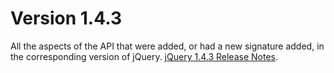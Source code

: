# Version 1.4.3
All the aspects of the API that were added, or had a new signature added, in the corresponding version of jQuery.
				<a href="https://blog.jquery.com/2010/10/16/jquery-143-released/">jQuery 1.4.3 Release Notes</a>.
			